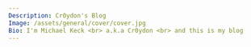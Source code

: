 ```yaml
---
Description: Cr0ydon's Blog
Image: /assets/general/cover/cover.jpg
Bio: I'm Michael Keck <br> a.k.a Cr0ydon <br> and this is my blog
---
```

